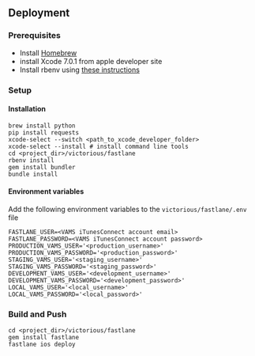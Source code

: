 ## Deployment

### Prerequisites
- Install [Homebrew](http://brew.sh)
- install Xcode 7.0.1 from apple developer site
- Install rbenv using [these instructions](http://www.startprogrammingnowbook.com/book/setup#uid10)

### Setup

#### Installation

```
brew install python
pip install requests
xcode-select --switch <path_to_xcode_developer_folder>
xcode-select --install # install command line tools
cd <project_dir>/victorious/fastlane
rbenv install
gem install bundler
bundle install
```

#### Environment variables

Add the following environment variables to the `victorious/fastlane/.env` file

```
FASTLANE_USER=<VAMS iTunesConnect account email>
FASTLANE_PASSWORD=<VAMS iTunesConnect account password>
PRODUCTION_VAMS_USER='<production_username>'
PRODUCTION_VAMS_PASSWORD='<production_password>'
STAGING_VAMS_USER='<staging_username>'
STAGING_VAMS_PASSWORD='<staging_password>'
DEVELOPMENT_VAMS_USER='<development_username>'
DEVELOPMENT_VAMS_PASSWORD='<development_password>'
LOCAL_VAMS_USER='<local_username>'
LOCAL_VAMS_PASSWORD='<local_password>'
```

### Build and Push

```
cd <project_dir>/victorious/fastlane
gem install fastlane
fastlane ios deploy
```
